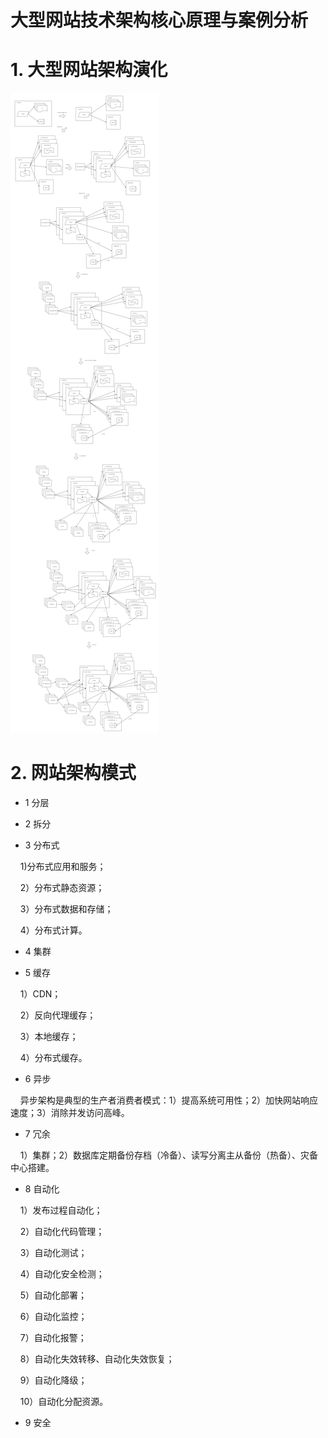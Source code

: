 大型网站技术架构核心原理与案例分析
=================

# 1. 大型网站架构演化

![架构演化图](static/大型网站架构演化.jpg)

# 2. 网站架构模式

- 1 分层

- 2 拆分

- 3 分布式

&nbsp;&nbsp;&nbsp;&nbsp;1)分布式应用和服务；

&nbsp;&nbsp;&nbsp;&nbsp;2）分布式静态资源；

&nbsp;&nbsp;&nbsp;&nbsp;3）分布式数据和存储；

&nbsp;&nbsp;&nbsp;&nbsp;4）分布式计算。

- 4 集群

- 5 缓存

&nbsp;&nbsp;&nbsp;&nbsp;1）CDN；

&nbsp;&nbsp;&nbsp;&nbsp;2）反向代理缓存；

&nbsp;&nbsp;&nbsp;&nbsp;3）本地缓存；

&nbsp;&nbsp;&nbsp;&nbsp;4）分布式缓存。

- 6 异步

&nbsp;&nbsp;&nbsp;&nbsp;异步架构是典型的生产者消费者模式：1）提高系统可用性；2）加快网站响应速度；3）消除并发访问高峰。

- 7 冗余

&nbsp;&nbsp;&nbsp;&nbsp;1）集群；2）数据库定期备份存档（冷备）、读写分离主从备份（热备）、灾备中心搭建。

- 8 自动化

&nbsp;&nbsp;&nbsp;&nbsp;1）发布过程自动化；

&nbsp;&nbsp;&nbsp;&nbsp;2）自动化代码管理；

&nbsp;&nbsp;&nbsp;&nbsp;3）自动化测试；

&nbsp;&nbsp;&nbsp;&nbsp;4）自动化安全检测；

&nbsp;&nbsp;&nbsp;&nbsp;5）自动化部署；

&nbsp;&nbsp;&nbsp;&nbsp;6）自动化监控；

&nbsp;&nbsp;&nbsp;&nbsp;7）自动化报警；

&nbsp;&nbsp;&nbsp;&nbsp;8）自动化失效转移、自动化失效恢复；

&nbsp;&nbsp;&nbsp;&nbsp;9）自动化降级；

&nbsp;&nbsp;&nbsp;&nbsp;10）自动化分配资源。

- 9 安全
